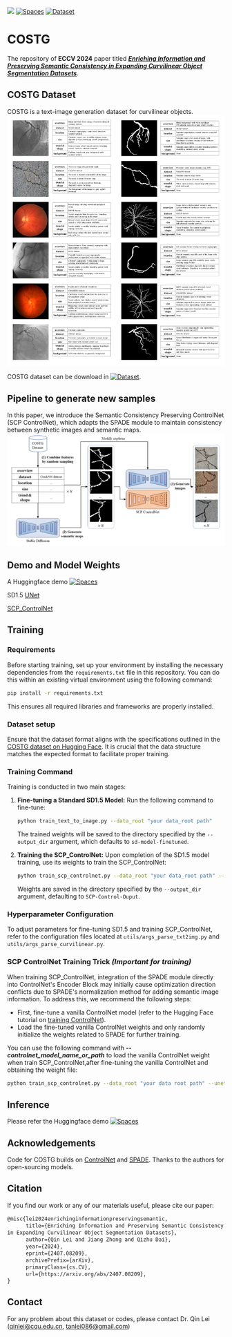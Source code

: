 <a href="https://arxiv.org/abs/2407.08209"><img src="https://img.shields.io/badge/arxiv-2407.08209-orange?logo=arxiv&logoColor=white"/></a>
<a href="https://huggingface.co/spaces/QinLei086/Curvilinear_Object_Generation_by_Text_and_Segmap"><img alt="Spaces" src="https://img.shields.io/badge/%F0%9F%A4%97%20Hugging%20Face-Spaces-blue"></a>
<a href="https://huggingface.co/datasets/QinLei086/COSTG_v1"><img alt="Dataset" src="https://img.shields.io/badge/%F0%9F%A4%97%20Hugging%20Face-Datasets-blue"></a>
# COSTG
The repository of **ECCV 2024** paper titled [***Enriching Information and Preserving Semantic Consistency in Expanding Curvilinear Object Segmentation Datasets***](https://arxiv.org/abs/2407.08209).

## COSTG Dataset
COSTG is a text-image generation dataset for curvilinear objects.
![Dataset](https://raw.githubusercontent.com/tanlei0/COSTG/main/figs/data_examples.jpg)

COSTG dataset can be download in <a href="https://huggingface.co/datasets/QinLei086/COSTG_v1"><img alt="Dataset" src="https://img.shields.io/badge/%F0%9F%A4%97%20Hugging%20Face-Datasets-blue"></a>.

## Pipeline to generate new samples
In this paper, we introduce the Semantic Consistency Preserving ControlNet (SCP ControlNet), which adapts the SPADE module to maintain consistency between synthetic images and semantic maps.
![Pipeline](https://raw.githubusercontent.com/tanlei0/COSTG/main/figs/pipeline.jpg)

## Demo and Model Weights
A Huggingface demo <a href="https://huggingface.co/spaces/QinLei086/Curvilinear_Object_Generation_by_Text_and_Segmap"><img alt="Spaces" src="https://img.shields.io/badge/%F0%9F%A4%97%20Hugging%20Face-Spaces-blue"></a>

SD1.5 [UNet](https://huggingface.co/spaces/QinLei086/Curvilinear_Object_Generation_by_Text_and_Segmap/tree/main/pretrain_weights/unet)

[SCP_ControlNet](https://huggingface.co/spaces/QinLei086/Curvilinear_Object_Generation_by_Text_and_Segmap/tree/main/pretrain_weights/controlnet)
## Training

### Requirements
Before starting training, set up your environment by installing the necessary dependencies from the `requirements.txt` file in this repository. You can do this within an existing virtual environment using the following command:
```bash
pip install -r requirements.txt
```
This ensures all required libraries and frameworks are properly installed.

### Dataset setup
Ensure that the dataset format aligns with the specifications outlined in the [COSTG dataset on Hugging Face](https://huggingface.co/datasets/QinLei086/COSTG_v1). It is crucial that the data structure matches the expected format to facilitate proper training.

### Training Command
Training is conducted in two main stages:

1. **Fine-tuning a Standard SD1.5 Model:**
   Run the following command to fine-tune:
   ```bash
   python train_text_to_image.py --data_root "your data_root path"
   ```
   The trained weights will be saved to the directory specified by the `--output_dir` argument, which defaults to `sd-model-finetuned`.

2. **Training the SCP_ControlNet:**
   Upon completion of the SD1.5 model training, use its weights to train the SCP_ControlNet:
   ```bash
   python train_scp_controlnet.py --data_root "your data_root path" --unet_ckpt_path "your_root_path/sd-model-finetuned/checkpoint-xxx/unet"
   ```
   Weights are saved in the directory specified by the `--output_dir` argument, defaulting to `SCP-Control-Ouput`.

### Hyperparameter Configuration
To adjust parameters for fine-tuning SD1.5 and training SCP_ControlNet, refer to the configuration files located at `utils/args_parse_txt2img.py` and `utils/args_parse_curvilinear.py`.

### SCP ControlNet Training Trick ***(Important for training)***
When training SCP_ControlNet, integration of the SPADE module directly into ControlNet's Encoder Block may initially cause optimization direction conflicts due to SPADE's normalization method for adding semantic image information. To address this, we recommend the following steps:

- First, fine-tune a vanilla ControlNet model (refer to the Hugging Face tutorial on [training ControlNet](https://huggingface.co/docs/diffusers/training/controlnet)).
- Load the fine-tuned vanilla ControlNet weights and only randomly initialize the weights related to SPADE for further training.

You can use the following command with ***--controlnet_model_name_or_path*** to load the vanilla ControlNet weight when train SCP_ControlNet,after fine-tuning the vanilla ControlNet and obtaining the weight file:
```bash
python train_scp_controlnet.py --data_root "your data root path" --unet_ckpt_path "your root_path/sd-model-finetuned/checkpoint-xxx/unet" --controlnet_model_name_or_path "your_controlnet_weights/checkpoint-xxx/controlnet"
```

## Inference
Please refer the Huggingface demo <a href="https://huggingface.co/spaces/QinLei086/Curvilinear_Object_Generation_by_Text_and_Segmap"><img alt="Spaces" src="https://img.shields.io/badge/%F0%9F%A4%97%20Hugging%20Face-Spaces-blue"></a>

## Acknowledgements

Code for COSTG builds on [ControlNet](https://github.com/lllyasviel/ControlNet) and [SPADE](https://github.com/NVlabs/SPADE). Thanks to the authors for open-sourcing models. 

## Citation
If you find our work or any of our materials useful, please cite our paper:
```
@misc{lei2024enrichinginformationpreservingsemantic,
      title={Enriching Information and Preserving Semantic Consistency in Expanding Curvilinear Object Segmentation Datasets}, 
      author={Qin Lei and Jiang Zhong and Qizhu Dai},
      year={2024},
      eprint={2407.08209},
      archivePrefix={arXiv},
      primaryClass={cs.CV},
      url={https://arxiv.org/abs/2407.08209}, 
}
```

## Contact
For any problem about this dataset or codes, please contact Dr. Qin Lei (qinlei@cqu.edu.cn, tanlei086@gmail.com)


